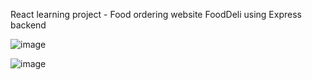 React learning project - Food ordering website FoodDeli using Express backend

![image](https://github.com/user-attachments/assets/030a3eff-861c-4b44-980e-ae71de9d20fd)


![image](https://github.com/user-attachments/assets/7b7d8e85-fbb0-486b-8e12-15b8c062995f)
